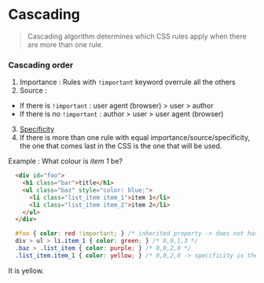 # Cascading

> Cascading algorithm determines which CSS rules apply when there are more than one rule.

### Cascading order
1. Importance : Rules with `!important` keyword overrule all the others
2. Source :
  - If there is `!important` : user agent (browser) > user > author
  - If there is no `!important` : author > user > user agent (browser)
3. [Specificity](https://github.com/devleee/TIL/blob/master/css/specificity.md)
4. If there is more than one rule with equal importance/source/specificity, the one that comes last in the CSS is the one that will be used.

Example : 
  What colour is *item 1* be?
  ```html
    <div id="foo">
      <h1 class="bar">title</h1>
      <ul class="baz" style="color: blue;">  
        <li class="list_item item_1">item 1</li>
        <li class="list_item item_2">item 2</li>
      </ul>
    </div>
  ```
  ```css
    #foo { color: red !important; } /* inherited property -> does not have specificity */
    div > ul > li.item_1 { color: green; } /* 0,0,1,3 */
    .baz > .list_item { color: purple; } /* 0,0,2,0 */
    .list_item.item_1 { color: yellow; } /* 0,0,2,0 -> specificity is the same as the second one but this one came later */
  ```
  It is yellow.
